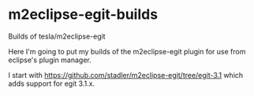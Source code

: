 m2eclipse-egit-builds
=====================

Builds of tesla/m2eclipse-egit

Here I'm going to put my builds of the m2eclipse-egit plugin for use from eclipse's plugin manager.

I start with https://github.com/stadler/m2eclipse-egit/tree/egit-3.1 which adds support for egit 3.1.x.
